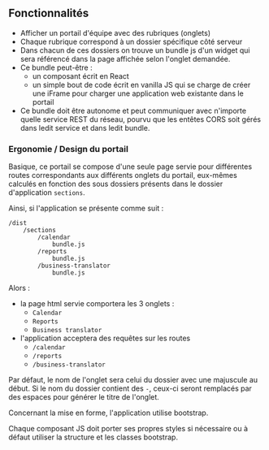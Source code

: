 ## Fonctionnalités

- Afficher un portail d'équipe avec des rubriques (onglets)
- Chaque rubrique correspond à un dossier spécifique côté serveur
- Dans chacun de ces dossiers on trouve un bundle js d'un widget qui sera référencé dans la page affichée selon l'onglet demandée.
- Ce bundle peut-être :
    - un composant écrit en React
    - un simple bout de code écrit en vanilla JS qui se charge de créer une iFrame pour charger une application web existante dans le portail
- Ce bundle doit être autonome et peut communiquer avec n'importe quelle service REST du réseau, pourvu que les entêtes CORS soit gérés dans ledit service et dans ledit bundle.

### Ergonomie / Design du portail

Basique, ce portail se compose d'une seule page servie pour différentes routes correspondants aux différents onglets du portail, eux-mêmes calculés en fonction des sous dossiers présents dans le dossier d'application `sections`.

Ainsi, si l'application se présente comme suit :

```
/dist
    /sections
        /calendar
            bundle.js
        /reports
            bundle.js
        /business-translator
            bundle.js
```

Alors :
- la page html servie comportera les 3 onglets :
    - `Calendar`
    - `Reports`
    - `Business translator`
- l'application acceptera des requêtes sur les routes
    - `/calendar`
    - `/reports`
    - `/business-translator` 

Par défaut, le nom de l'onglet sera celui du dossier avec une majuscule au début.
Si le nom du dossier contient des `-`, ceux-ci seront remplacés par des espaces pour générer le titre de l'onglet.

Concernant la mise en forme, l'application utilise bootstrap.

Chaque composant JS doit porter ses propres styles si nécessaire ou à défaut utiliser la structure et les classes bootstrap.

